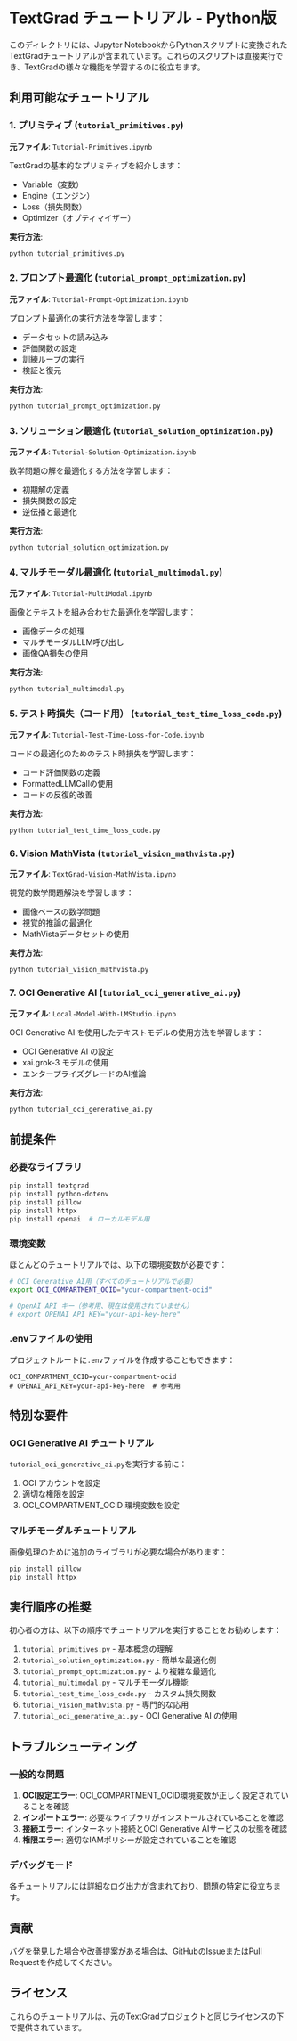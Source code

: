 # TextGrad チュートリアル - Python版

このディレクトリには、Jupyter NotebookからPythonスクリプトに変換されたTextGradチュートリアルが含まれています。これらのスクリプトは直接実行でき、TextGradの様々な機能を学習するのに役立ちます。

## 利用可能なチュートリアル

### 1. プリミティブ (`tutorial_primitives.py`)
**元ファイル**: `Tutorial-Primitives.ipynb`

TextGradの基本的なプリミティブを紹介します：
- Variable（変数）
- Engine（エンジン）
- Loss（損失関数）
- Optimizer（オプティマイザー）

**実行方法**:
```bash
python tutorial_primitives.py
```

### 2. プロンプト最適化 (`tutorial_prompt_optimization.py`)
**元ファイル**: `Tutorial-Prompt-Optimization.ipynb`

プロンプト最適化の実行方法を学習します：
- データセットの読み込み
- 評価関数の設定
- 訓練ループの実行
- 検証と復元

**実行方法**:
```bash
python tutorial_prompt_optimization.py
```

### 3. ソリューション最適化 (`tutorial_solution_optimization.py`)
**元ファイル**: `Tutorial-Solution-Optimization.ipynb`

数学問題の解を最適化する方法を学習します：
- 初期解の定義
- 損失関数の設定
- 逆伝播と最適化

**実行方法**:
```bash
python tutorial_solution_optimization.py
```

### 4. マルチモーダル最適化 (`tutorial_multimodal.py`)
**元ファイル**: `Tutorial-MultiModal.ipynb`

画像とテキストを組み合わせた最適化を学習します：
- 画像データの処理
- マルチモーダルLLM呼び出し
- 画像QA損失の使用

**実行方法**:
```bash
python tutorial_multimodal.py
```

### 5. テスト時損失（コード用） (`tutorial_test_time_loss_code.py`)
**元ファイル**: `Tutorial-Test-Time-Loss-for-Code.ipynb`

コードの最適化のためのテスト時損失を学習します：
- コード評価関数の定義
- FormattedLLMCallの使用
- コードの反復的改善

**実行方法**:
```bash
python tutorial_test_time_loss_code.py
```

### 6. Vision MathVista (`tutorial_vision_mathvista.py`)
**元ファイル**: `TextGrad-Vision-MathVista.ipynb`

視覚的数学問題解決を学習します：
- 画像ベースの数学問題
- 視覚的推論の最適化
- MathVistaデータセットの使用

**実行方法**:
```bash
python tutorial_vision_mathvista.py
```

### 7. OCI Generative AI (`tutorial_oci_generative_ai.py`)
**元ファイル**: `Local-Model-With-LMStudio.ipynb`

OCI Generative AI を使用したテキストモデルの使用方法を学習します：
- OCI Generative AI の設定
- xai.grok-3 モデルの使用
- エンタープライズグレードのAI推論

**実行方法**:
```bash
python tutorial_oci_generative_ai.py
```

## 前提条件

### 必要なライブラリ
```bash
pip install textgrad
pip install python-dotenv
pip install pillow
pip install httpx
pip install openai  # ローカルモデル用
```

### 環境変数
ほとんどのチュートリアルでは、以下の環境変数が必要です：

```bash
# OCI Generative AI用（すべてのチュートリアルで必要）
export OCI_COMPARTMENT_OCID="your-compartment-ocid"

# OpenAI API キー（参考用、現在は使用されていません）
# export OPENAI_API_KEY="your-api-key-here"
```

### .envファイルの使用
プロジェクトルートに`.env`ファイルを作成することもできます：

```
OCI_COMPARTMENT_OCID=your-compartment-ocid
# OPENAI_API_KEY=your-api-key-here  # 参考用
```

## 特別な要件

### OCI Generative AI チュートリアル
`tutorial_oci_generative_ai.py`を実行する前に：

1. OCI アカウントを設定
2. 適切な権限を設定
3. OCI_COMPARTMENT_OCID 環境変数を設定

### マルチモーダルチュートリアル
画像処理のために追加のライブラリが必要な場合があります：

```bash
pip install pillow
pip install httpx
```

## 実行順序の推奨

初心者の方は、以下の順序でチュートリアルを実行することをお勧めします：

1. `tutorial_primitives.py` - 基本概念の理解
2. `tutorial_solution_optimization.py` - 簡単な最適化例
3. `tutorial_prompt_optimization.py` - より複雑な最適化
4. `tutorial_multimodal.py` - マルチモーダル機能
5. `tutorial_test_time_loss_code.py` - カスタム損失関数
6. `tutorial_vision_mathvista.py` - 専門的な応用
7. `tutorial_oci_generative_ai.py` - OCI Generative AI の使用

## トラブルシューティング

### 一般的な問題

1. **OCI設定エラー**: OCI_COMPARTMENT_OCID環境変数が正しく設定されていることを確認
2. **インポートエラー**: 必要なライブラリがインストールされていることを確認
3. **接続エラー**: インターネット接続とOCI Generative AIサービスの状態を確認
4. **権限エラー**: 適切なIAMポリシーが設定されていることを確認

### デバッグモード

各チュートリアルには詳細なログ出力が含まれており、問題の特定に役立ちます。

## 貢献

バグを発見した場合や改善提案がある場合は、GitHubのIssueまたはPull Requestを作成してください。

## ライセンス

これらのチュートリアルは、元のTextGradプロジェクトと同じライセンスの下で提供されています。
